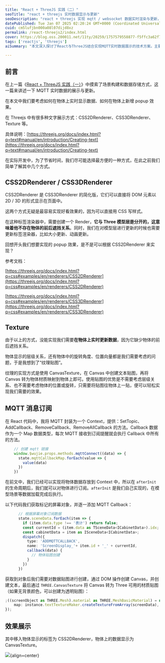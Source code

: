 ```yaml
---
title: "React + ThreeJS 实践（二）"
seoTitle: "react + threejs 实时数据显示与更新"
seoDescription: "react + threejs 实现 mqtt / websocket 数据实时渲染与更新，实现方式有 CSS2DRenderer、CSS3DRenderer、CanvasTexture、Text Geometry"
datePublished: Tue Jan 07 2025 02:20:24 GMT+0000 (Coordinated Universal Time)
cuid: cm5lufjbn000a08l07dijd8xz
permalink: /react-threejs2/index.html
cover: https://blog.oss.200011.net/11ty/20259/1757579558877-f5ffc3a62f76ae51367e4e2131c3d80a.jpeg
tags: ['reactjs', 'threejs']
aiSummary: "本文深入探讨了React与ThreeJS结合实现MQTT实时数据展示的技术方案。主要介绍了四种文字展示方式：CSS2DRenderer、CSS3DRenderer、CanvasTexture和Text Geometry，重点分析了各自的优缺点。CSS2DRenderer和CSS3DRenderer虽然样式灵活但缺乏物体遮挡关系，而CanvasTexture通过纹理贴图方式解决了层级关系和物体旋转问题。文章详细展示了MQTT消息订阅的实现机制，包括Context封装、回调函数管理和实时数据更新流程，最终实现了物体上实时数据显示和移入显示的popup效果，为三维场景中的实时数据可视化提供了完整的解决方案。"

---
```


## 前言

在上一篇《[React + ThreeJS 实践（一）](https://hashnode.com/post/cm4qqpt00000e08l1bnaxgjlm)》中摸索了场景构建和数据存储方式，这一篇来讲述一下 MQTT 实时数据的展示与更新。

在本文中我们要考虑如何在物体上实时显示数据、如何在物体上新增 popup 效果。

在 Threejs 中有很多种文字展示方式：CSS2DRenderer、CSS3DRenderer、Texture 等。

具体说明：[https://threejs.org/docs/index.html?q=text#manual/en/introduction/Creating-text](https://threejs.org/docs/index.html?q=text#manual/en/introduction/Creating-text)

在实际开发中，为了节省时间，我们尽可能选择最方便的一种方式，在此之前我们简单了解其中几个方式。

## CSS2DRenderer / CSS3DRenderer

CSS2DRenderer 是 CSS3DRenderer 的简化版，它们可以直接将 DOM 元素以 2D / 3D 的形式显示在页面中。

这两个方式无疑是最容易实现好看效果的，因为可以直接用 CSS 写样式。

在这种标签渲染器中，需要创建一个 Render，**它与 Three 模型层是分开的，这意味着他不存在物体的前后遮挡关系**。同时，我们在对模型层进行更新的时候也需要更新标签渲染器，比如大小更新、动画更新。

回想开头我们想要实现的 popup 效果，是不是可以根据 CSS2DRenderer 来实现？

参考文档：

[https://threejs.org/docs/index.html?q=css#examples/en/renderers/CSS2DRenderer](https://threejs.org/docs/index.html?q=css#examples/en/renderers/CSS2DRenderer)

[https://threejs.org/docs/index.html?q=css#examples/en/renderers/CSS3DRenderer](https://threejs.org/docs/index.html?q=css#examples/en/renderers/CSS3DRenderer)

## Texture

由于以上的方式，没能实现我们需要**在物体上实时更新数据**，因为它缺少物体的前后遮挡关系。

物体显示的层级关系，还有物体中的旋转角度、位置向量都是我们需要考虑的问题，于是我想到了“纹理贴图”。

纹理的实现方式是使用 CanvasTexture，在 Canvas 中创建文本贴图，再将 Canvas 转为物体材质映射到物体上即可。使用贴图的优势是不需要考虑层级关系、也不需要考虑物体的位置或旋转，只需要将贴图往物体上一贴，便可以轻松实现我们需要的效果。

## MQTT 消息订阅

在 React 代码中，我将 MQTT 封装为一个 Context，提供：SetTopic、AddCallback、RemoveCallback、RemoveAllCallback 的方法。Callback 数据作为一个 Map 数据类型，每次 MQTT 接收到订阅提醒就会执行 Callback 中所有的方法。

```typescript
    // 创建 mqtt 链接
    window.$wujie.props.methods.mqttConnect((data) => {
      state.mqttCallbackMap.forEach(value => {
        value(data)
      })
    })
```

在前文中，我们已经可以实现将物体数据存放到 Context 中，所以在 `afterInit` 的生命周期后，我们就可以对物体进行订阅。`afterInit` 是我们自己实现的，在模型场景等数据加载完成后执行。

以下代码我们获取标记的屏幕对象，并逐一添加 MQTT Callback：

```typescript
      // 根据屏幕对象订阅数据
      state.sceneData.forEach(item => {
        if (item.data.type !== '表计') return false;
        const currentId = (item.data as TSceneData<ICabinetData>).idx;
        const cabinetData = item as ISceneData<ICabinetData>;
        dispatch({
          type: 'ADDMQTTCALLBACK',
          name: 'ScreenDisplay_'+ item.id + '_' + currentId,
          callback(data) {
            // 物体贴图创建
          }
        })
      })
```

获取到对象后我们需要对数据贴图进行创建，通过 DOM 操作创建 Canvas，并创建文本，最后通过 `THREE.CanvasTexture` 将 Canvas 转为 Three 可用的材质贴图（如果无背景颜色，可以创建为透明贴图）：

```typescript
;((screenObject as THREE.Mesh).material as THREE.MeshBasicMaterial) = new THREE.MeshBasicMaterial({
    map: instance.textTextureMaker.createTextureFromArray(screenData),
});
```

## 效果展示

其中移入物体显示的标签为 CSS2DRenderer，物体上的数据显示为 CanvasTexture。

![](https://blog.oss.200011.net/11ty/20259/1757579180324-0251b902-6b60-48ae-8374-85df83db5e66.gif){align=center}